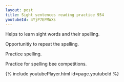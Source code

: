 ```yaml
---
layout: post
title: Sight sentences reading practice 954
youtubeId: 4YjP7EPMWXs
---
```

 
 
Helps to learn sight words and their spelling.

Opportunitiy to repeat the spelling. 

Practice spelling. 
 
Practice for spelling bee competitions. 
 
{% include youtubePlayer.html id=page.youtubeId %}
 
 
